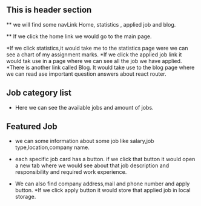 ## This is header section 


** we will find some navLink Home, statistics , applied job and blog.


** If we click the home link we would go to the main page.


*If we click statistics,it would take me to the statistics page were we can see a chart of my assignment marks.
*If we click the applied job link it would tak use in a page where we can see all the job we have applied.
*There is another link called Blog. It would take use to the blog page where we can read ase important question answers about react router.


## Job category list
* Here we can see the available jobs and amount of jobs.

## Featured Job

* we can some information about some job like salary,job type,location,company name.
* each specific job card  has a button. if we click that button it would open a new tab where we would see about that job description and responsibility and required work experience.

* We can also find company address,mail and phone number and apply button.
*If we click apply button it would store that applied job in local storage.

